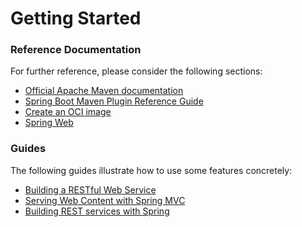 # Getting Started

### Reference Documentation
For further reference, please consider the following sections:

* [Official Apache Maven documentation](https://maven.apache.org/guides/index.html)
* [Spring Boot Maven Plugin Reference Guide](https://docs.spring.io/spring-boot/docs/3.1.5.RELEASE/maven-plugin/reference/html/)
* [Create an OCI image](https://docs.spring.io/spring-boot/docs/3.1.5.RELEASE/maven-plugin/reference/html/#build-image)
* [Spring Web](https://docs.spring.io/spring-boot/docs/3.1.5.RELEASE/reference/htmlsingle/index.html#web)

### Guides
The following guides illustrate how to use some features concretely:

* [Building a RESTful Web Service](https://spring.io/guides/gs/rest-service/)
* [Serving Web Content with Spring MVC](https://spring.io/guides/gs/serving-web-content/)
* [Building REST services with Spring](https://spring.io/guides/tutorials/rest/)

